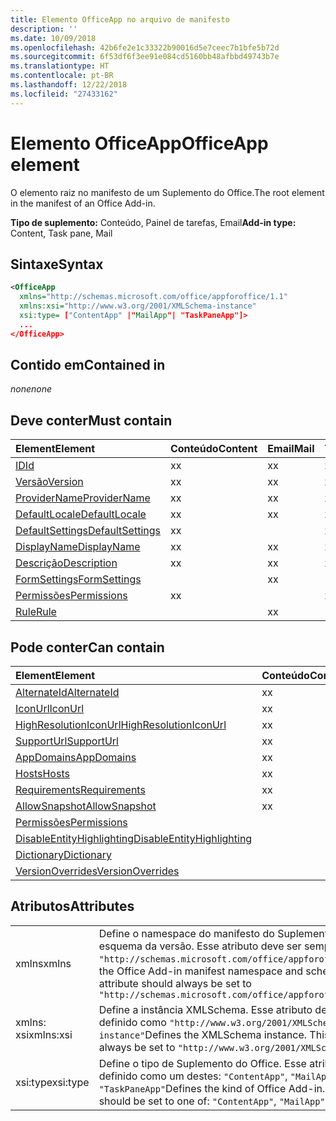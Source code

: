 ```yaml
---
title: Elemento OfficeApp no arquivo de manifesto
description: ''
ms.date: 10/09/2018
ms.openlocfilehash: 42b6fe2e1c33322b90016d5e7ceec7b1bfe5b72d
ms.sourcegitcommit: 6f53df6f3ee91e084cd5160bb48afbbd49743b7e
ms.translationtype: HT
ms.contentlocale: pt-BR
ms.lasthandoff: 12/22/2018
ms.locfileid: "27433162"
---
```

# <a name="officeapp-element"></a><span data-ttu-id="91535-102">Elemento OfficeApp</span><span class="sxs-lookup"><span data-stu-id="91535-102">OfficeApp element</span></span>

<span data-ttu-id="91535-103">O elemento raiz no manifesto de um Suplemento do Office.</span><span class="sxs-lookup"><span data-stu-id="91535-103">The root element in the manifest of an Office Add-in.</span></span>

<span data-ttu-id="91535-104">**Tipo de suplemento:** Conteúdo, Painel de tarefas, Email</span><span class="sxs-lookup"><span data-stu-id="91535-104">**Add-in type:** Content, Task pane, Mail</span></span>

## <a name="syntax"></a><span data-ttu-id="91535-105">Sintaxe</span><span class="sxs-lookup"><span data-stu-id="91535-105">Syntax</span></span>

```XML
<OfficeApp 
  xmlns="http://schemas.microsoft.com/office/appforoffice/1.1" 
  xmlns:xsi="http://www.w3.org/2001/XMLSchema-instance" 
  xsi:type= ["ContentApp" |"MailApp"| "TaskPaneApp"]>
  ...
</OfficeApp>
```

## <a name="contained-in"></a><span data-ttu-id="91535-106">Contido em</span><span class="sxs-lookup"><span data-stu-id="91535-106">Contained in</span></span>

 <span data-ttu-id="91535-107">_none_</span><span class="sxs-lookup"><span data-stu-id="91535-107">_none_</span></span>

## <a name="must-contain"></a><span data-ttu-id="91535-108">Deve conter</span><span class="sxs-lookup"><span data-stu-id="91535-108">Must contain</span></span>

|<span data-ttu-id="91535-109">**Element**</span><span class="sxs-lookup"><span data-stu-id="91535-109">**Element**</span></span>|<span data-ttu-id="91535-110">**Conteúdo**</span><span class="sxs-lookup"><span data-stu-id="91535-110">**Content**</span></span>|<span data-ttu-id="91535-111">**Email**</span><span class="sxs-lookup"><span data-stu-id="91535-111">**Mail**</span></span>|<span data-ttu-id="91535-112">**TaskPane**</span><span class="sxs-lookup"><span data-stu-id="91535-112">**TaskPane**</span></span>|
|:-----|:-----|:-----|:-----|
|[<span data-ttu-id="91535-113">ID</span><span class="sxs-lookup"><span data-stu-id="91535-113">Id</span></span>](id.md)|<span data-ttu-id="91535-114">x</span><span class="sxs-lookup"><span data-stu-id="91535-114">x</span></span>|<span data-ttu-id="91535-115">x</span><span class="sxs-lookup"><span data-stu-id="91535-115">x</span></span>|<span data-ttu-id="91535-116">x</span><span class="sxs-lookup"><span data-stu-id="91535-116">x</span></span>|
|[<span data-ttu-id="91535-117">Versão</span><span class="sxs-lookup"><span data-stu-id="91535-117">Version</span></span>](version.md)|<span data-ttu-id="91535-118">x</span><span class="sxs-lookup"><span data-stu-id="91535-118">x</span></span>|<span data-ttu-id="91535-119">x</span><span class="sxs-lookup"><span data-stu-id="91535-119">x</span></span>|<span data-ttu-id="91535-120">x</span><span class="sxs-lookup"><span data-stu-id="91535-120">x</span></span>|
|[<span data-ttu-id="91535-121">ProviderName</span><span class="sxs-lookup"><span data-stu-id="91535-121">ProviderName</span></span>](providername.md)|<span data-ttu-id="91535-122">x</span><span class="sxs-lookup"><span data-stu-id="91535-122">x</span></span>|<span data-ttu-id="91535-123">x</span><span class="sxs-lookup"><span data-stu-id="91535-123">x</span></span>|<span data-ttu-id="91535-124">x</span><span class="sxs-lookup"><span data-stu-id="91535-124">x</span></span>|
|[<span data-ttu-id="91535-125">DefaultLocale</span><span class="sxs-lookup"><span data-stu-id="91535-125">DefaultLocale</span></span>](defaultlocale.md)|<span data-ttu-id="91535-126">x</span><span class="sxs-lookup"><span data-stu-id="91535-126">x</span></span>|<span data-ttu-id="91535-127">x</span><span class="sxs-lookup"><span data-stu-id="91535-127">x</span></span>|<span data-ttu-id="91535-128">x</span><span class="sxs-lookup"><span data-stu-id="91535-128">x</span></span>|
|[<span data-ttu-id="91535-129">DefaultSettings</span><span class="sxs-lookup"><span data-stu-id="91535-129">DefaultSettings</span></span>](defaultsettings.md)|<span data-ttu-id="91535-130">x</span><span class="sxs-lookup"><span data-stu-id="91535-130">x</span></span>||<span data-ttu-id="91535-131">x</span><span class="sxs-lookup"><span data-stu-id="91535-131">x</span></span>|
|[<span data-ttu-id="91535-132">DisplayName</span><span class="sxs-lookup"><span data-stu-id="91535-132">DisplayName</span></span>](displayname.md)|<span data-ttu-id="91535-133">x</span><span class="sxs-lookup"><span data-stu-id="91535-133">x</span></span>|<span data-ttu-id="91535-134">x</span><span class="sxs-lookup"><span data-stu-id="91535-134">x</span></span>|<span data-ttu-id="91535-135">x</span><span class="sxs-lookup"><span data-stu-id="91535-135">x</span></span>|
|[<span data-ttu-id="91535-136">Descrição</span><span class="sxs-lookup"><span data-stu-id="91535-136">Description</span></span>](description.md)|<span data-ttu-id="91535-137">x</span><span class="sxs-lookup"><span data-stu-id="91535-137">x</span></span>|<span data-ttu-id="91535-138">x</span><span class="sxs-lookup"><span data-stu-id="91535-138">x</span></span>|<span data-ttu-id="91535-139">x</span><span class="sxs-lookup"><span data-stu-id="91535-139">x</span></span>|
|[<span data-ttu-id="91535-140">FormSettings</span><span class="sxs-lookup"><span data-stu-id="91535-140">FormSettings</span></span>](formsettings.md)||<span data-ttu-id="91535-141">x</span><span class="sxs-lookup"><span data-stu-id="91535-141">x</span></span>||
|[<span data-ttu-id="91535-142">Permissões</span><span class="sxs-lookup"><span data-stu-id="91535-142">Permissions</span></span>](permissions.md)|<span data-ttu-id="91535-143">x</span><span class="sxs-lookup"><span data-stu-id="91535-143">x</span></span>||<span data-ttu-id="91535-144">x</span><span class="sxs-lookup"><span data-stu-id="91535-144">x</span></span>|
|[<span data-ttu-id="91535-145">Rule</span><span class="sxs-lookup"><span data-stu-id="91535-145">Rule</span></span>](rule.md)||<span data-ttu-id="91535-146">x</span><span class="sxs-lookup"><span data-stu-id="91535-146">x</span></span>||

## <a name="can-contain"></a><span data-ttu-id="91535-147">Pode conter</span><span class="sxs-lookup"><span data-stu-id="91535-147">Can contain</span></span>

|<span data-ttu-id="91535-148">**Element**</span><span class="sxs-lookup"><span data-stu-id="91535-148">**Element**</span></span>|<span data-ttu-id="91535-149">**Conteúdo**</span><span class="sxs-lookup"><span data-stu-id="91535-149">**Content**</span></span>|<span data-ttu-id="91535-150">**Email**</span><span class="sxs-lookup"><span data-stu-id="91535-150">**Mail**</span></span>|<span data-ttu-id="91535-151">**TaskPane**</span><span class="sxs-lookup"><span data-stu-id="91535-151">**TaskPane**</span></span>|
|:-----|:-----|:-----|:-----|
|[<span data-ttu-id="91535-152">AlternateId</span><span class="sxs-lookup"><span data-stu-id="91535-152">AlternateId</span></span>](alternateid.md)|<span data-ttu-id="91535-153">x</span><span class="sxs-lookup"><span data-stu-id="91535-153">x</span></span>|<span data-ttu-id="91535-154">x</span><span class="sxs-lookup"><span data-stu-id="91535-154">x</span></span>|<span data-ttu-id="91535-155">x</span><span class="sxs-lookup"><span data-stu-id="91535-155">x</span></span>|
|[<span data-ttu-id="91535-156">IconUrl</span><span class="sxs-lookup"><span data-stu-id="91535-156">IconUrl</span></span>](iconurl.md)|<span data-ttu-id="91535-157">x</span><span class="sxs-lookup"><span data-stu-id="91535-157">x</span></span>|<span data-ttu-id="91535-158">x</span><span class="sxs-lookup"><span data-stu-id="91535-158">x</span></span>|<span data-ttu-id="91535-159">x</span><span class="sxs-lookup"><span data-stu-id="91535-159">x</span></span>|
|[<span data-ttu-id="91535-160">HighResolutionIconUrl</span><span class="sxs-lookup"><span data-stu-id="91535-160">HighResolutionIconUrl</span></span>](highresolutioniconurl.md)|<span data-ttu-id="91535-161">x</span><span class="sxs-lookup"><span data-stu-id="91535-161">x</span></span>|<span data-ttu-id="91535-162">x</span><span class="sxs-lookup"><span data-stu-id="91535-162">x</span></span>|<span data-ttu-id="91535-163">x</span><span class="sxs-lookup"><span data-stu-id="91535-163">x</span></span>|
|[<span data-ttu-id="91535-164">SupportUrl</span><span class="sxs-lookup"><span data-stu-id="91535-164">SupportUrl</span></span>](supporturl.md)|<span data-ttu-id="91535-165">x</span><span class="sxs-lookup"><span data-stu-id="91535-165">x</span></span>|<span data-ttu-id="91535-166">x</span><span class="sxs-lookup"><span data-stu-id="91535-166">x</span></span>|<span data-ttu-id="91535-167">x</span><span class="sxs-lookup"><span data-stu-id="91535-167">x</span></span>|
|[<span data-ttu-id="91535-168">AppDomains</span><span class="sxs-lookup"><span data-stu-id="91535-168">AppDomains</span></span>](appdomains.md)|<span data-ttu-id="91535-169">x</span><span class="sxs-lookup"><span data-stu-id="91535-169">x</span></span>|<span data-ttu-id="91535-170">x</span><span class="sxs-lookup"><span data-stu-id="91535-170">x</span></span>|<span data-ttu-id="91535-171">x</span><span class="sxs-lookup"><span data-stu-id="91535-171">x</span></span>|
|[<span data-ttu-id="91535-172">Hosts</span><span class="sxs-lookup"><span data-stu-id="91535-172">Hosts</span></span>](hosts.md)|<span data-ttu-id="91535-173">x</span><span class="sxs-lookup"><span data-stu-id="91535-173">x</span></span>|<span data-ttu-id="91535-174">x</span><span class="sxs-lookup"><span data-stu-id="91535-174">x</span></span>|<span data-ttu-id="91535-175">x</span><span class="sxs-lookup"><span data-stu-id="91535-175">x</span></span>|
|[<span data-ttu-id="91535-176">Requirements</span><span class="sxs-lookup"><span data-stu-id="91535-176">Requirements</span></span>](requirements.md)|<span data-ttu-id="91535-177">x</span><span class="sxs-lookup"><span data-stu-id="91535-177">x</span></span>|<span data-ttu-id="91535-178">x</span><span class="sxs-lookup"><span data-stu-id="91535-178">x</span></span>|<span data-ttu-id="91535-179">x</span><span class="sxs-lookup"><span data-stu-id="91535-179">x</span></span>|
|[<span data-ttu-id="91535-180">AllowSnapshot</span><span class="sxs-lookup"><span data-stu-id="91535-180">AllowSnapshot</span></span>](allowsnapshot.md)|<span data-ttu-id="91535-181">x</span><span class="sxs-lookup"><span data-stu-id="91535-181">x</span></span>|||
|[<span data-ttu-id="91535-182">Permissões</span><span class="sxs-lookup"><span data-stu-id="91535-182">Permissions</span></span>](permissions.md)||<span data-ttu-id="91535-183">x</span><span class="sxs-lookup"><span data-stu-id="91535-183">x</span></span>||
|[<span data-ttu-id="91535-184">DisableEntityHighlighting</span><span class="sxs-lookup"><span data-stu-id="91535-184">DisableEntityHighlighting</span></span>](disableentityhighlighting.md)||<span data-ttu-id="91535-185">x</span><span class="sxs-lookup"><span data-stu-id="91535-185">x</span></span>||
|[<span data-ttu-id="91535-186">Dictionary</span><span class="sxs-lookup"><span data-stu-id="91535-186">Dictionary</span></span>](dictionary.md)|||<span data-ttu-id="91535-187">x</span><span class="sxs-lookup"><span data-stu-id="91535-187">x</span></span>|
|[<span data-ttu-id="91535-188">VersionOverrides</span><span class="sxs-lookup"><span data-stu-id="91535-188">VersionOverrides</span></span>](versionoverrides.md)||<span data-ttu-id="91535-189">x</span><span class="sxs-lookup"><span data-stu-id="91535-189">x</span></span>||

## <a name="attributes"></a><span data-ttu-id="91535-190">Atributos</span><span class="sxs-lookup"><span data-stu-id="91535-190">Attributes</span></span>

|||
|:-----|:-----|
|<span data-ttu-id="91535-191">xmlns</span><span class="sxs-lookup"><span data-stu-id="91535-191">xmlns</span></span>|<span data-ttu-id="91535-p101">Define o namespace do manifesto do Suplemento do Office e o esquema da versão. Esse atributo deve ser sempre definido como `"http://schemas.microsoft.com/office/appforoffice/1.1"`</span><span class="sxs-lookup"><span data-stu-id="91535-p101">Defines the Office Add-in manifest namespace and schema version. This attribute should always be set to  `"http://schemas.microsoft.com/office/appforoffice/1.1"`</span></span>|
|<span data-ttu-id="91535-194">xmlns: xsi</span><span class="sxs-lookup"><span data-stu-id="91535-194">xmlns:xsi</span></span>|<span data-ttu-id="91535-p102">Define a instância XMLSchema. Esse atributo deve ser sempre definido como `"http://www.w3.org/2001/XMLSchema-instance"`</span><span class="sxs-lookup"><span data-stu-id="91535-p102">Defines the XMLSchema instance. This attribute should always be set to  `"http://www.w3.org/2001/XMLSchema-instance"`</span></span>|
|<span data-ttu-id="91535-197">xsi:type</span><span class="sxs-lookup"><span data-stu-id="91535-197">xsi:type</span></span>|<span data-ttu-id="91535-p103">Define o tipo de Suplemento do Office. Esse atributo deve ser definido como um destes: `"ContentApp"`, `"MailApp"` ou `"TaskPaneApp"`</span><span class="sxs-lookup"><span data-stu-id="91535-p103">Defines the kind of Office Add-in. This attribute should be set to one of:  `"ContentApp"`,  `"MailApp"`, or  `"TaskPaneApp"`</span></span>|
